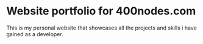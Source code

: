 # Website portfolio for 400nodes.com

This is my personal website that showcases all the projects and skills i have gained as a developer.